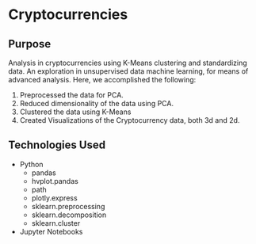 # Cryptocurrencies

## Purpose 
Analysis in cryptocurrencies using K-Means clustering and standardizing data. An exploration in unsupervised data machine learning, for means of advanced analysis. Here, we accomplished the following:
1.  Preprocessed the data for PCA.
2.  Reduced dimensionality of the data using PCA. 
3.  Clustered the data using K-Means
4.  Created Visualizations of the Cryptocurrency data, both 3d and 2d.


## Technologies Used
- Python
  - pandas
  - hvplot.pandas
  - path
  - plotly.express
  - sklearn.preprocessing 
  - sklearn.decomposition
  - sklearn.cluster
- Jupyter Notebooks
  
